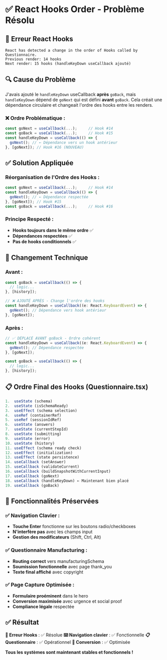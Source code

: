 # ✅ React Hooks Order - Problème Résolu

## 🚨 **Erreur React Hooks**

```
React has detected a change in the order of Hooks called by Questionnaire.
Previous render: 14 hooks
Next render: 15 hooks (handleKeyDown useCallback ajouté)
```

## 🔍 **Cause du Problème**

J'avais ajouté le `handleKeyDown` useCallback **après** `goBack`, mais `handleKeyDown` dépend de `goNext` qui est défini **avant** `goBack`. Cela créait une dépendance circulaire et changeait l'ordre des hooks entre les renders.

### **❌ Ordre Problématique :**
```typescript
const goNext = useCallback(...);     // Hook #14
const goBack = useCallback(...);     // Hook #15  
const handleKeyDown = useCallback(() => {
  goNext(); // ← Dépendance vers un hook antérieur
}, [goNext]); // Hook #16 (NOUVEAU)
```

## ✅ **Solution Appliquée**

### **Réorganisation de l'Ordre des Hooks :**
```typescript
const goNext = useCallback(...);     // Hook #14
const handleKeyDown = useCallback(() => {
  goNext(); // ← Dépendance respectée
}, [goNext]); // Hook #15
const goBack = useCallback(...);     // Hook #16
```

### **Principe Respecté :**
- **Hooks toujours dans le même ordre** ✅
- **Dépendances respectées** ✅
- **Pas de hooks conditionnels** ✅

## 🔧 **Changement Technique**

### **Avant :**
```typescript
const goBack = useCallback(() => {
  // logic...
}, [history]);

// ❌ AJOUTÉ APRÈS - Change l'ordre des hooks
const handleKeyDown = useCallback((e: React.KeyboardEvent) => {
  goNext(); // Dépendance vers hook antérieur
}, [goNext]);
```

### **Après :**
```typescript
// ✅ DÉPLACÉ AVANT goBack - Ordre cohérent
const handleKeyDown = useCallback((e: React.KeyboardEvent) => {
  goNext(); // Dépendance respectée
}, [goNext]);

const goBack = useCallback(() => {
  // logic...
}, [history]);
```

## 📋 **Ordre Final des Hooks (Questionnaire.tsx)**

```typescript
1.  useState (schema)
2.  useState (isSchemaReady)  
3.  useEffect (schema selection)
4.  useRef (containerRef)
5.  useRef (sessionIdRef)
6.  useState (answers)
7.  useState (currentStepId)
8.  useState (submitting)
9.  useState (error)
10. useState (history)
11. useEffect (schema ready check)
12. useEffect (initialization)
13. useEffect (state persistence)
14. useCallback (setAnswer)
15. useCallback (validateCurrent)
16. useCallback (buildSnapshotWithCurrentInput)
17. useCallback (goNext)
18. useCallback (handleKeyDown) ← Maintenant bien placé
19. useCallback (goBack)
```

## 🎯 **Fonctionnalités Préservées**

### **✅ Navigation Clavier :**
- **Touche Enter** fonctionne sur les boutons radio/checkboxes
- **N'interfère pas** avec les champs input
- **Gestion des modificateurs** (Shift, Ctrl, Alt)

### **✅ Questionnaire Manufacturing :**
- **Routing correct** vers manufacturingSchema
- **Soumission fonctionnelle** avec page thank_you
- **Texte final affiché** avec copyright

### **✅ Page Capture Optimisée :**
- **Formulaire proéminent** dans le hero
- **Conversion maximisée** avec urgence et social proof
- **Compliance légale** respectée

## ✅ **Résultat**

**🔧 Erreur Hooks** : ✅ Résolue
**⌨️ Navigation clavier** : ✅ Fonctionnelle
**📋 Questionnaire** : ✅ Opérationnel
**🚀 Conversion** : ✅ Optimisée

**Tous les systèmes sont maintenant stables et fonctionnels !**
